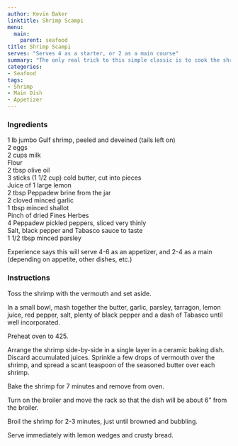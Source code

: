```yaml
---
author: Kevin Baker
linktitle: Shrimp Scampi
menu:
  main:
    parent: seafood
title: Shrimp Scampi
serves: "Serves 4 as a starter, or 2 as a main course"
summary: "The only real trick to this simple classic is to cook the shrimp just until the moment they're pink all over, but before they start to curl up. The delicious wine-garlic-butter sauce cries out for some crusty bread to mop it up."
categories:
- Seafood
tags:
- Shrimp
- Main Dish
- Appetizer
---
```

### Ingredients

<div class="ingredient-list">

1 lb jumbo Gulf shrimp, peeled and deveined (tails left on)  
2 eggs  
2 cups milk  
Flour  
2 tbsp olive oil  
3 sticks (1 1/2 cup) cold butter, cut into pieces  
Juice of 1 large lemon  
2 tbsp Peppadew brine from the jar  
2 cloved minced garlic  
1 tbsp minced shallot  
Pinch of dried Fines Herbes  
4 Peppadew pickled peppers, sliced very thinly  
Salt, black pepper and Tabasco sauce to taste  
1 1/2 tbsp minced parsley  

</div>
Experience says this will serve 4-6 as an appetizer, and 2-4 as a main (depending on appetite, other dishes, etc.)

### Instructions
Toss the shrimp with the vermouth and set aside.

In a small bowl, mash together the butter, garlic, parsley, tarragon, lemon juice, red pepper, salt, plenty of black pepper and a dash of Tabasco until well incorporated.

Preheat oven to 425.

Arrange the shrimp side-by-side in a single layer in a ceramic baking dish. Discard accumulated juices. Sprinkle a few drops of vermouth over the shrimp, and spread a scant teaspoon of the seasoned butter over each shrimp.

Bake the shrimp for 7 minutes and remove from oven.

Turn on the broiler and move the rack so that the dish will be about 6" from the broiler.

Broil the shrimp for 2-3 minutes, just until browned and bubbling.

Serve immediately with lemon wedges and crusty bread.